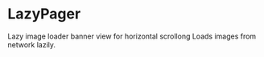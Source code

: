 # LazyPager
Lazy image loader banner view for horizontal scrollong
Loads images from network lazily.
